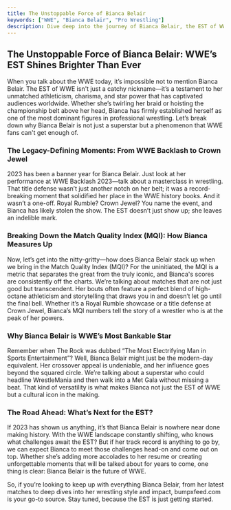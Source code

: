```yaml
---
title: The Unstoppable Force of Bianca Belair
keywords: ["WWE", "Bianca Belair", "Pro Wrestling"]
description: Dive deep into the journey of Bianca Belair, the EST of WWE, on bumpxfeed.com. From her record-breaking title defenses to her unforgettable performances at events like WWE Backlash 2023, Royal Rumble, and Crown Jewel, explore how Bianca continues to dominate the WWE landscape. With the Match Quality Index (MQI) providing detailed analysis, discover the highs, the lows, and everything in between of her iconic matches. This comprehensive look at Bianca Belair offers fans and critics a detailed insight into her rise as one of WWE’s most formidable superstars.
---
```


## The Unstoppable Force of Bianca Belair: WWE’s EST Shines Brighter Than Ever

When you talk about the WWE today, it’s impossible not to mention Bianca Belair. The EST of WWE isn't just a catchy nickname—it’s a testament to her unmatched athleticism, charisma, and star power that has captivated audiences worldwide. Whether she’s twirling her braid or hoisting the championship belt above her head, Bianca has firmly established herself as one of the most dominant figures in professional wrestling. Let’s break down why Bianca Belair is not just a superstar but a phenomenon that WWE fans can't get enough of.

### The Legacy-Defining Moments: From WWE Backlash to Crown Jewel

2023 has been a banner year for Bianca Belair. Just look at her performance at WWE Backlash 2023—talk about a masterclass in wrestling. That title defense wasn’t just another notch on her belt; it was a record-breaking moment that solidified her place in the WWE history books. And it wasn’t a one-off. Royal Rumble? Crown Jewel? You name the event, and Bianca has likely stolen the show. The EST doesn’t just show up; she leaves an indelible mark.

### Breaking Down the Match Quality Index (MQI): How Bianca Measures Up

Now, let’s get into the nitty-gritty—how does Bianca Belair stack up when we bring in the Match Quality Index (MQI)? For the uninitiated, the MQI is a metric that separates the great from the truly iconic, and Bianca's scores are consistently off the charts. We’re talking about matches that are not just good but transcendent. Her bouts often feature a perfect blend of high-octane athleticism and storytelling that draws you in and doesn’t let go until the final bell. Whether it’s a Royal Rumble showcase or a title defense at Crown Jewel, Bianca’s MQI numbers tell the story of a wrestler who is at the peak of her powers.

### Why Bianca Belair is WWE’s Most Bankable Star

Remember when The Rock was dubbed “The Most Electrifying Man in Sports Entertainment”? Well, Bianca Belair might just be the modern-day equivalent. Her crossover appeal is undeniable, and her influence goes beyond the squared circle. We’re talking about a superstar who could headline WrestleMania and then walk into a Met Gala without missing a beat. That kind of versatility is what makes Bianca not just the EST of WWE but a cultural icon in the making.

### The Road Ahead: What’s Next for the EST?

If 2023 has shown us anything, it’s that Bianca Belair is nowhere near done making history. With the WWE landscape constantly shifting, who knows what challenges await the EST? But if her track record is anything to go by, we can expect Bianca to meet those challenges head-on and come out on top. Whether she’s adding more accolades to her resume or creating unforgettable moments that will be talked about for years to come, one thing is clear: Bianca Belair is the future of WWE.

So, if you’re looking to keep up with everything Bianca Belair, from her latest matches to deep dives into her wrestling style and impact, bumpxfeed.com is your go-to source. Stay tuned, because the EST is just getting started.

